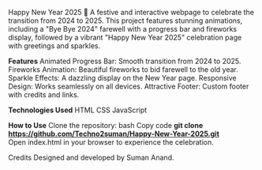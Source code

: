 Happy New Year 2025 🎉
A festive and interactive webpage to celebrate the transition from 2024 to 2025. This project features stunning animations, including a "Bye Bye 2024" farewell with a progress bar and fireworks display, followed by a vibrant "Happy New Year 2025" celebration page with greetings and sparkles.

**Features**
Animated Progress Bar: Smooth transition from 2024 to 2025.
Fireworks Animation: Beautiful fireworks to bid farewell to the old year.
Sparkle Effects: A dazzling display on the New Year page.
Responsive Design: Works seamlessly on all devices.
Attractive Footer: Custom footer with credits and links.

**Technologies Used**
HTML
CSS
JavaScript

**How to Use**
Clone the repository:
bash
Copy code
**git clone https://github.com/Techno2suman/Happy-New-Year-2025.git**  
Open index.html in your browser to experience the celebration.

Credits
Designed and developed by Suman Anand.
